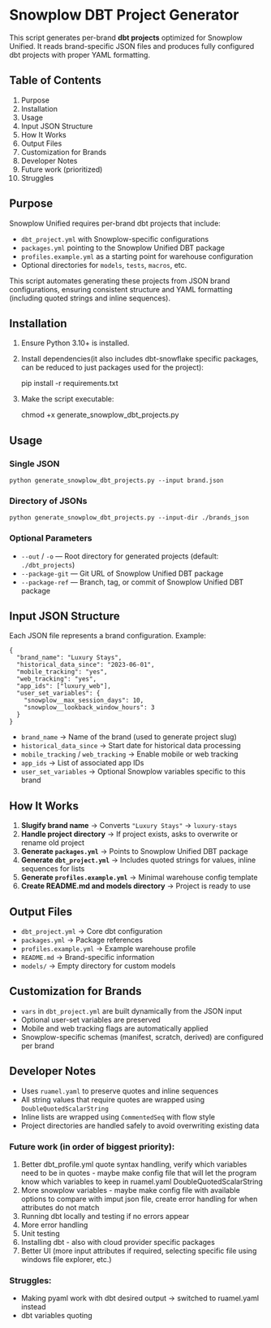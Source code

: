 # Snowplow DBT Project Generator

This script generates per-brand **dbt projects** optimized for Snowplow Unified. It reads brand-specific JSON files and produces fully configured dbt projects with proper YAML formatting.

## Table of Contents
1. Purpose
2. Installation
3. Usage
4. Input JSON Structure
5. How It Works
6. Output Files
7. Customization for Brands
8. Developer Notes
9. Future work (prioritized)
10. Struggles

## Purpose

Snowplow Unified requires per-brand dbt projects that include:

- `dbt_project.yml` with Snowplow-specific configurations
- `packages.yml` pointing to the Snowplow Unified DBT package
- `profiles.example.yml` as a starting point for warehouse configuration
- Optional directories for `models`, `tests`, `macros`, etc.

This script automates generating these projects from JSON brand configurations, ensuring consistent structure and YAML formatting (including quoted strings and inline sequences).

## Installation

1. Ensure Python 3.10+ is installed.
2. Install dependencies(it also includes dbt-snowflake specific packages, can be reduced to just packages used for the project):

    pip install -r requirements.txt

3. Make the script executable:

    chmod +x generate_snowplow_dbt_projects.py

## Usage

### Single JSON

    python generate_snowplow_dbt_projects.py --input brand.json

### Directory of JSONs

    python generate_snowplow_dbt_projects.py --input-dir ./brands_json

### Optional Parameters

- `--out` / `-o` — Root directory for generated projects (default: `./dbt_projects`)
- `--package-git` — Git URL of Snowplow Unified DBT package
- `--package-ref` — Branch, tag, or commit of Snowplow Unified DBT package

## Input JSON Structure

Each JSON file represents a brand configuration. Example:

    {
      "brand_name": "Luxury Stays",
      "historical_data_since": "2023-06-01",
      "mobile_tracking": "yes",
      "web_tracking": "yes",
      "app_ids": ["luxury_web"],
      "user_set_variables": {
        "snowplow__max_session_days": 10,
        "snowplow__lookback_window_hours": 3
      }
    }

- `brand_name` → Name of the brand (used to generate project slug)
- `historical_data_since` → Start date for historical data processing
- `mobile_tracking` / `web_tracking` → Enable mobile or web tracking
- `app_ids` → List of associated app IDs
- `user_set_variables` → Optional Snowplow variables specific to this brand

## How It Works

1. **Slugify brand name** → Converts `"Luxury Stays"` → `luxury-stays`
2. **Handle project directory** → If project exists, asks to overwrite or rename old project
3. **Generate `packages.yml`** → Points to Snowplow Unified DBT package
4. **Generate `dbt_project.yml`** → Includes quoted strings for values, inline sequences for lists
5. **Generate `profiles.example.yml`** → Minimal warehouse config template
6. **Create README.md and models directory** → Project is ready to use

## Output Files

- `dbt_project.yml` → Core dbt configuration
- `packages.yml` → Package references
- `profiles.example.yml` → Example warehouse profile
- `README.md` → Brand-specific information
- `models/` → Empty directory for custom models

## Customization for Brands

- `vars` in `dbt_project.yml` are built dynamically from the JSON input
- Optional user-set variables are preserved
- Mobile and web tracking flags are automatically applied
- Snowplow-specific schemas (manifest, scratch, derived) are configured per brand

## Developer Notes

- Uses `ruamel.yaml` to preserve quotes and inline sequences
- All string values that require quotes are wrapped using `DoubleQuotedScalarString`
- Inline lists are wrapped using `CommentedSeq` with flow style
- Project directories are handled safely to avoid overwriting existing data

### Future work (in order of biggest priority):
1. Better dbt_profile.yml quote syntax handling, verify which variables need to be in quotes - maybe make config file that will let the program know which variables to keep in ruamel.yaml DoubleQuotedScalarString
2. More snowplow variables - maybe make config file with available options to compare with imput json file, create error handling for when attributes do not match
3. Running dbt locally and testing if no errors appear
4. More error handling
5. Unit testing
6. Installing dbt - also with cloud provider specific packages
7. Better UI (more input attributes if required, selecting specific file using windows file explorer, etc.)



### Struggles:
- Making pyaml work with dbt desired output -> switched to ruamel.yaml instead
- dbt variables quoting